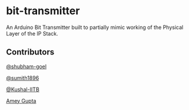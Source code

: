 # bit-transmitter
An Arduino Bit Transmitter built to partially mimic working of the Physical Layer of the IP Stack.


## Contributors
[@shubham-goel](https://github.com/shubham-goel)

[@sumith1896](https://github.com/sumith1896)

[@Kushal-IITB](https://github.com/Kushal-IITB)

[Amey Gupta](https://www.cse.iitb.ac.in/~amey1996/)
